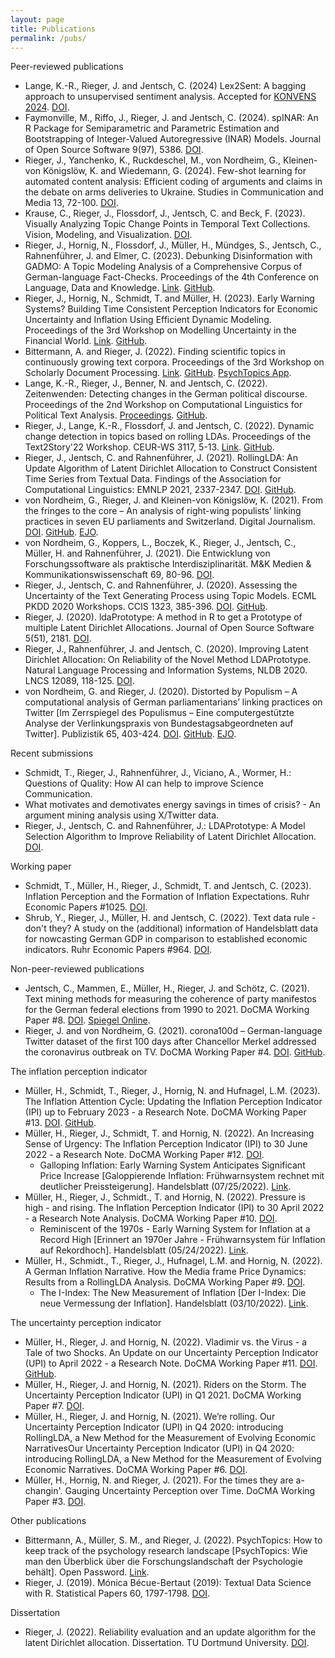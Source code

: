 ```yaml
---
layout: page
title: Publications
permalink: /pubs/
---
```


Peer-reviewed publications
* Lange, K.-R., Rieger, J. and Jentsch, C. (2024) Lex2Sent: A bagging approach to unsupervised sentiment analysis. Accepted for [KONVENS 2024](https://konvens-2024.univie.ac.at/). [DOI](https://doi.org/10.48550/arXiv.2209.13023).
* Faymonville, M., Riffo, J., Rieger, J. and Jentsch, C. (2024). spINAR: An R Package for Semiparametric and Parametric Estimation and Bootstrapping of Integer-Valued Autoregressive (INAR) Models. Journal of Open Source Software 9(97), 5386. [DOI](https://doi.org/10.21105/joss.05386).
* Rieger, J., Yanchenko, K., Ruckdeschel, M., von Nordheim, G., Kleinen-von Königslöw, K. and Wiedemann, G. (2024). Few-shot learning for automated content analysis: Efficient coding of arguments and claims in the debate on arms deliveries to Ukraine. Studies in Communication and Media 13, 72-100. [DOI](https://doi.org/10.5771/2192-4007-2024-1-72).
* Krause, C., Rieger, J., Flossdorf, J., Jentsch, C. and Beck, F. (2023). Visually Analyzing Topic Change Points in Temporal Text Collections. Vision, Modeling, and Visualization. [DOI](https://doi.org/10.2312/vmv.20231231).
* Rieger, J., Hornig, N., Flossdorf, J., Müller, H., Mündges, S., Jentsch, C., Rahnenführer, J. and Elmer, C. (2023). Debunking Disinformation with GADMO: A Topic Modeling Analysis of a Comprehensive Corpus of German-language Fact-Checks. Proceedings of the 4th Conference on Language, Data and Knowledge. [Link](https://aclanthology.org/2023.ldk-1.56). [GitHub](https://github.com/GADMO-EU/DiTox2023).
* Rieger, J., Hornig, N., Schmidt, T. and Müller, H. (2023). Early Warning Systems? Building Time Consistent Perception Indicators for Economic Uncertainty and Inflation Using Efficient Dynamic Modeling. Proceedings of the 3rd Workshop on Modelling Uncertainty in the Financial World. [Link](https://github.com/JonasRieger/mufin23/blob/master/paper.pdf). [GitHub](https://github.com/JonasRieger/mufin23).
* Bittermann, A. and Rieger, J. (2022). Finding scientific topics in continuously growing text corpora. Proceedings of the 3rd Workshop on Scholarly Document Processing. [Link](https://aclanthology.org/2022.sdp-1.2). [GitHub](https://github.com/abitter/sdp22_supplements). [PsychTopics App](http://psychtopics.org/).
* Lange, K.-R., Rieger, J., Benner, N. and Jentsch, C. (2022). Zeitenwenden: Detecting changes in the German political discourse. Proceedings of the 2nd Workshop on Computational Linguistics for Political Text Analysis. [Proceedings](https://old.gscl.org/media/pages/arbeitskreise/cpss/cpss-2022/workshop-proceedings-2022/254133848-1662750260/cpss-2022-proceedings.pdf). [GitHub](https://github.com/K-RLange/zeitenwenden).
* Rieger, J., Lange, K.-R., Flossdorf, J. and Jentsch, C. (2022). Dynamic change detection in topics based on rolling LDAs. Proceedings of the Text2Story'22 Workshop. CEUR-WS 3117, 5-13. [Link](http://ceur-ws.org/Vol-3117/). [GitHub](https://github.com/JonasRieger/topicalchanges).
* Rieger, J., Jentsch, C. and Rahnenführer, J. (2021). RollingLDA: An Update Algorithm of Latent Dirichlet Allocation to Construct Consistent Time Series from Textual Data. Findings of the Association for Computational Linguistics: EMNLP 2021, 2337-2347. [DOI](http://dx.doi.org/10.18653/v1/2021.findings-emnlp.201). [GitHub](https://github.com/JonasRieger/emnlp2021).
* von Nordheim, G., Rieger, J. and Kleinen-von Königslöw, K. (2021). From the fringes to the core – An analysis of right-wing populists’ linking practices in seven EU parliaments and Switzerland. Digital Journalism. [DOI](https://doi.org/10.1080/21670811.2021.1970602). [GitHub](https://github.com/JonasRieger/fringes). [EJO](https://de.ejo-online.eu/qualitaet-ethik/im-mantel-des-mainstreams).
* von Nordheim, G., Koppers, L., Boczek, K., Rieger, J., Jentsch, C., Müller, H. and Rahnenführer, J. (2021). Die Entwicklung von Forschungssoftware als praktische Interdisziplinarität. M&K Medien & Kommunikationswissenschaft 69, 80-96. [DOI](https://doi.org/10.5771/1615-634X-2021-1-80).
* Rieger, J., Jentsch, C. and Rahnenführer, J. (2020). Assessing the Uncertainty of the Text Generating Process using Topic Models. ECML PKDD 2020 Workshops. CCIS 1323, 385-396. [DOI](https://doi.org/10.1007/978-3-030-65965-3_26). [GitHub](https://github.com/JonasRieger/edml2020).
* Rieger, J. (2020). ldaPrototype: A method in R to get a Prototype of multiple Latent Dirichlet Allocations. Journal of Open Source Software 5(51), 2181. [DOI](https://doi.org/10.21105/joss.02181).
* Rieger, J., Rahnenführer, J. and Jentsch, C. (2020). Improving Latent Dirichlet Allocation: On Reliability of the Novel Method LDAPrototype. Natural Language Processing and Information Systems, NLDB 2020. LNCS 12089, 118-125. [DOI](https://doi.org/10.1007/978-3-030-51310-8_11).
* von Nordheim, G. and Rieger, J. (2020). Distorted by Populism – A computational analysis of German parliamentarians’ linking practices on Twitter [Im Zerrspiegel des Populismus – Eine computergestützte Analyse der Verlinkungspraxis von Bundestagsabgeordneten auf Twitter]. Publizistik 65, 403-424. [DOI](https://doi.org/10.1007/s11616-020-00591-7). [GitHub](https://github.com/JonasRieger/zerrspiegel). [EJO](https://de.ejo-online.eu/digitales/die-kleine-Welt-des-Populismus).

Recent submissions
* Schmidt, T., Rieger, J., Rahnenführer, J., Viciano, A., Wormer, H.: Questions of Quality: How AI can help to improve Science Communication.
* What motivates and demotivates energy savings in times of crisis? - An argument mining analysis using X/Twitter data.
* Rieger, J., Jentsch, C. and Rahnenführer, J.: LDAPrototype: A Model Selection Algorithm to Improve Reliability of Latent Dirichlet Allocation. [DOI](https://doi.org/10.21203/rs.3.rs-1486359/v1).

Working paper
* Schmidt, T., Müller, H., Rieger, J., Schmidt, T. and Jentsch, C. (2023). Inflation Perception and the Formation of Inflation Expectations. Ruhr Economic Papers #1025. [DOI](https://doi.org/10.4419/96973191).
* Shrub, Y., Rieger, J., Müller, H. and Jentsch, C. (2022). Text data rule - don't they? A study on the (additional) information of Handelsblatt data for nowcasting German GDP in comparison to established economic indicators. Ruhr Economic Papers #964. [DOI](https://doi.org/10.4419/96973128).

Non-peer-reviewed publications
* Jentsch, C., Mammen, E., Müller, H., Rieger, J. and Schötz, C. (2021). Text mining methods for measuring the coherence of party manifestos for the German federal elections from 1990 to 2021. DoCMA Working Paper #8.  [DOI](https://doi.org/10.17877/de290r-22363). [Spiegel Online](https://www.spiegel.de/politik/deutschland/koalitionen-nach-der-bundestagswahl-2021-wer-zusammen-passt-und-wer-nicht-a-8a439093-1921-4c60-9477-6f37ade43057).
* Rieger, J. and von Nordheim, G. (2021). corona100d – German-language Twitter dataset of the first 100 days after Chancellor Merkel addressed the coronavirus outbreak on TV. DoCMA Working Paper #4. [DOI](http://dx.doi.org/10.17877/DE290R-21911). [GitHub](https://github.com/JonasRieger/corona100d).

The inflation perception indicator
* Müller, H., Schmidt, T., Rieger, J., Hornig, N. and Hufnagel, L.M. (2023). The Inflation Attention Cycle: Updating the Inflation Perception Indicator (IPI) up to February 2023 - a Research Note. DoCMA Working Paper #13. [DOI](http://doi.org/10.17877/DE290R-23141). [GitHub](https://github.com/JonasRieger/ipi).
* Müller, H., Rieger, J., Schmidt, T. and Hornig, N. (2022). An Increasing Sense of Urgency: The Inflation Perception Indicator (IPI) to 30 June 2022 - a Research Note. DoCMA Working Paper #12. [DOI](http://doi.org/10.17877/DE290R-22875).
   * Galloping Inflation: Early Warning System Anticipates Significant Price Increase [Galoppierende Inflation: Frühwarnsystem rechnet mit deutlicher Preissteigerung]. Handelsblatt (07/25/2022). [Link](https://www.handelsblatt.com/28543406.html).
* Müller, H., Rieger, J., Schmidt., T. and Hornig, N. (2022). Pressure is high - and rising. The Inflation Perception Indicator (IPI) to 30 April 2022 - a Research Note Analysis. DoCMA Working Paper #10. [DOI](https://doi.org/10.17877/DE290R-22769).
   * Reminiscent of the 1970s - Early Warning System for Inflation at a Record High [Erinnert an 1970er Jahre - Frühwarnsystem für Inflation auf Rekordhoch]. Handelsblatt (05/24/2022). [Link](https://www.handelsblatt.com/28369000.html).
* Müller, H., Schmidt., T., Rieger, J., Hufnagel, L.M. and Hornig, N. (2022). A German Inflation Narrative. How the Media frame Price Dynamics: Results from a RollingLDA Analysis. DoCMA Working Paper #9. [DOI](https://doi.org/10.17877/de290r-22632).
    * The I-Index: The New Measurement of Inflation [Der I-Index: Die neue Vermessung der Inflation]. Handelsblatt (03/10/2022). [Link](https://www.handelsblatt.com/28146862.html).

The uncertainty perception indicator
* Müller, H., Rieger, J. and Hornig, N. (2022). Vladimir vs. the Virus - a Tale of two Shocks. An Update on our Uncertainty Perception Indicator (UPI) to April 2022 - a Research Note. DoCMA Working Paper #11. [DOI](http://dx.doi.org/10.17877/DE290R-22780). [GitHub](https://github.com/JonasRieger/upi).
* Müller, H., Rieger, J. and Hornig, N. (2021). Riders on the Storm. The Uncertainty Perception Indicator (UPI) in Q1 2021. DoCMA Working Paper #7. [DOI](https://doi.org/10.17877/DE290R-22177).
* Müller, H., Rieger, J. and Hornig, N. (2021). We’re rolling. Our Uncertainty Perception Indicator (UPI) in Q4 2020: introducing RollingLDA, a New Method for the Measurement of Evolving Economic NarrativesOur Uncertainty Perception Indicator (UPI) in Q4 2020: introducing RollingLDA, a New Method for the Measurement of Evolving Economic Narratives. DoCMA Working Paper #6. [DOI](http://dx.doi.org/10.17877/DE290R-21974).
* Müller, H., Hornig, N. and Rieger, J. (2021). For the times they are a-changin'. Gauging Uncertainty Perception over Time. DoCMA Working Paper #3. [DOI](http://dx.doi.org/10.17877/DE290R-21878).

Other publications
* Bittermann, A., Müller, S. M., and Rieger, J. (2022). PsychTopics: How to keep track of the psychology research landscape [PsychTopics: Wie man den Überblick über die Forschungslandschaft der Psychologie behält]. Open Password. [Link](https://www.infobroker.de/password-online/archiv/willi-bredemeier-liest-das-buch-seines-lebens-the-story-of-civilisation-von-will-durant/).
* Rieger, J. (2019). Mónica Bécue-Bertaut (2019): Textual Data Science with R. Statistical Papers 60, 1797-1798. [DOI](https://doi.org/10.1007/s00362-019-01126-7).

Dissertation
* Rieger, J. (2022). Reliability evaluation and an update algorithm for the latent Dirichlet allocation. Dissertation. TU Dortmund University. [DOI](https://doi.org/10.17877/DE290R-22949).

